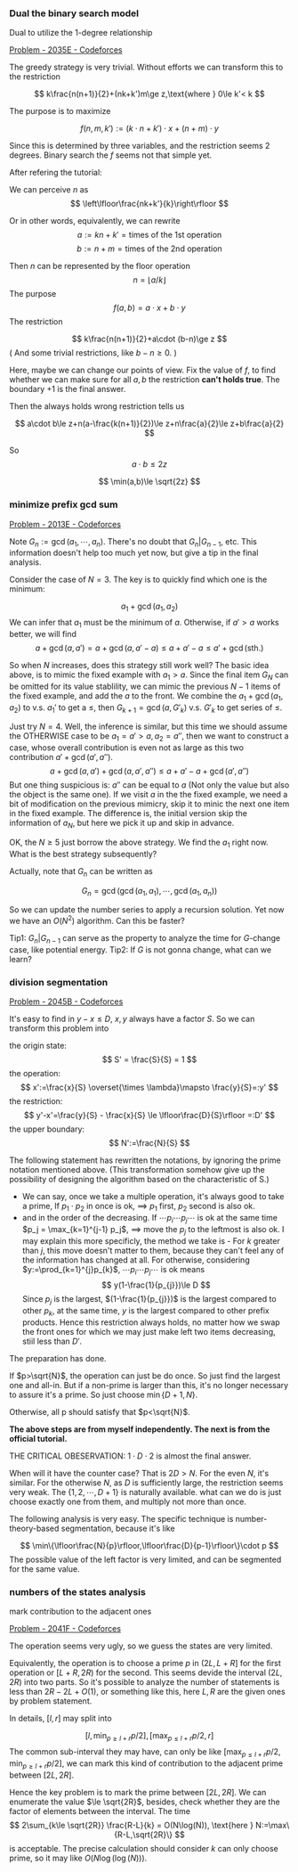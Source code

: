 ### Dual the binary search model

Dual to utilize the 1-degree relationship

[Problem - 2035E - Codeforces](https://codeforces.com/problemset/problem/2035/E)

The greedy strategy is very trivial. Without efforts we can transform this to the restriction

$$
k\frac{n(n+1)}{2}+(nk+k')m\ge z,\text{where } 0\le k'< k
$$

The purpose is to maximize

$$
f(n,m,k'):=(k\cdot n + k')\cdot x+(n+m)\cdot y
$$

Since this is determined by three variables, and the restriction seems 2 degrees. Binary search the $f$ seems not that simple yet.

After refering the tutorial:

We can perceive $n$ as 
$$
\left\lfloor\frac{nk+k'}{k}\right\rfloor
$$

Or in other words, equivalently, we can rewrite
$$
a:=kn+k' = \text{times of the 1st operation}
$$
$$
b:=n+m=\text{times of the 2nd operation}
$$

Then $n$ can be represented by the floor operation
$$
n=\lfloor a/k\rfloor
$$
The purpose
$$
f(a,b) = a\cdot x + b\cdot y
$$
The restriction

$$
k\frac{n(n+1)}{2}+a\cdot (b-n)\ge z
$$
( And some trivial restrictions, like $b-n\ge 0$. ) 

Here, maybe we can change our points of view. Fix the value of $f$, to find whether we can make sure for all $a,b$ the restriction **can't holds true**. The boundary +1 is the final answer. 

Then the always holds wrong restriction tells us

$$
a\cdot b\le z+n(a-\frac{k(n+1)}{2})\le z+n\frac{a}{2}\le z+b\frac{a}{2}
$$

So
$$
a\cdot b\le 2z
$$

$$
\min(a,b)\le \sqrt{2z}
$$

### minimize prefix gcd sum

[Problem - 2013E - Codeforces](https://codeforces.com/problemset/problem/2013/E)

Note $G_{n} := \gcd(a_1, \cdots, a_n)$. There's no doubt that $G_{n}|G_{n-1}$, etc. This information doesn't help too much yet now, but give a tip in the final analysis.

Consider the case of $N = 3$. The key is to quickly find which one is the minimum: 

$$
a_1+\gcd(a_1,a_2)
$$
We can infer that $a_1$ must be the minimum of $a$. Otherwise, if $a'>a$ works better, we will find 
$$
a+\gcd(a,a') = a +\gcd(a,a'-a) \le a+a'-a\le a' + \gcd(\text{sth.})
$$

So when $N$ increases, does this strategy still work well? The basic idea above, is to mimic the fixed example with $a_1 > a$. Since the final item $G_N$ can be omitted for its value stablility, we can mimic the previous $N-1$ items of the fixed example, and add the $a$ to the front. We combine the $a_1+\gcd(a_1,a_2)$ to v.s. $a_1'$ to get a $\le$, then $G_{k+1}=\gcd(a, G'_k)$ v.s. $G'_{k}$ to get series of $\le$. 

Just try $N=4$. Well, the inference is similar, but this time we should assume the OTHERWISE case to be $a_1=a'>a,a_2=a''$, then we want to construct a case, whose overall contribution is even not as large as this two contribution $a'+\gcd(a',a'')$. 
$$
a+\gcd(a,a')+\gcd(a,a',a'')\le a + a'-a+\gcd(a',a'')
$$
But one thing suspicious is: $a''$ can be equal to $a$ (Not only the value but also the object is the same one). If we visit $a$ in the the fixed example, we need a bit of modification on the previous mimicry, skip it to minic the next one item in the fixed example. The difference is, the initial version skip the information of $a_N$, but here we pick it up and skip in advance.

OK, the $N \ge 5$ just borrow the above strategy. 
We find the $a_1$ right now. What is the best strategy subsequently? 

Actually, note that $G_n$ can be written as

$$
G_n = \gcd(\gcd(a_1,a_1),\cdots,\gcd(a_1,a_n))
$$

So we can update the number series to apply a recursion solution. Yet now we have an $O(N^2)$ algorithm. Can this be faster? 

Tip1: $G_{n}|G_{n-1}$ can serve as the property to analyze the time for $G$-change case, like potential energy.
Tip2: If $G$ is not gonna change, what can we learn?

### division segmentation


[Problem - 2045B - Codeforces](https://codeforces.com/problemset/problem/2045/B)

It's easy to find in $y-x\le D$, $x,y$ always have a factor $S$. So we can transform this problem into

the origin state:
$$
S' = \frac{S}{S} = 1
$$
the operation:
$$
x':=\frac{x}{S} \overset{\times \lambda}\mapsto \frac{y}{S}=:y'
$$
the restriction:
$$
y'-x'=\frac{y}{S} - \frac{x}{S} \le \lfloor\frac{D}{S}\rfloor =:D'
$$
the upper boundary:
$$
N':=\frac{N}{S}
$$

The following statement has rewritten the notations, by ignoring the prime notation mentioned above.
(This transformation somehow give up the possibility of designing the algorithm based on the characteristic of S.)


- We can say, once we take a multiple operation, it's always good to take a prime, 
If $p_1\cdot p_2$ in once is ok, $\implies$ $p_1$ first, $p_2$ second is also ok. 
- and in the order of the decreasing.
If $\cdots p_i\cdots p_j\cdots$ is ok at the same time $p_j = \max_{k=1}^{j-1} p_j$, $\implies$ move the $p_{j}$ to the leftmost is also ok. 
I may explain this more specificly, the method we take is - 
For $k$ greater than $j$, this move doesn't matter to them, because they can't feel any of the information has changed at all.
For otherwise, considering $y:=\prod_{k=1}^{j}p_{k}$, 
$\cdots p_i\cdots p_j\cdots$ is ok means
$$
y(1-\frac{1}{p_{j}})\le D
$$
Since $p_{j}$ is the largest, $(1-\frac{1}{p_{j}})$ is the largest compared to other $p_{k}$, at the same time, $y$ is the largest compared to other prefix products.
Hence this restriction always holds, no matter how we swap the front ones for which we may just make left two items decreasing, stiil less than $D'$.

The preparation has done.

If $p>\sqrt{N}$, the operation can just be do once. So just find the largest one and all-in. But if a non-prime is larger than this, it's no longer necessary to assure it's a prime. So just choose $\min\{D+1,N\}$.

Otherwise, all p should satisfy that $p<\sqrt{N}$. 

**The above steps are from myself independently. The next is from the official tutorial.**

THE CRITICAL OBESERVATION: $1\cdot D \cdot 2$ is almost the final answer.

When will it have the counter case? That is $2D>N$. 
For the even $N$, it's similar. 
For the otherwise $N$, as $D$ is sufficiently large, the restriction seems very weak. The $\{1,2,\cdots,D+1\}$ is naturally available. what can we do is just choose exactly one from them, and multiply not more than once.

The following analysis is very easy. The specific technique is number-theory-based segmentation, because it's like

$$
\min\{\lfloor\frac{N}{p}\rfloor,\lfloor\frac{D}{p-1}\rfloor\}\cdot p
$$
The possible value of the left factor is very limited, and can be segmented for the same value.

###  numbers of the states analysis

mark contribution to the adjacent ones

[Problem - 2041F - Codeforces](https://codeforces.com/problemset/problem/2041/F)

The operation seems very ugly, so we guess the states are very limited.

Equivalently, the operation is to choose a prime $p$ in $(2L, L+R]$ for the first operation or $[L+R, 2R)$ for the second. This seems devide the interval $(2L,2R)$ into two parts. So it's possible to analyze the number of statements is less than $2R-2L + O(1)$, or something like this, here $L,R$ are the given ones by problem statement. 

In details, $[l,r]$ may split into

$$
[l,\min_{p\ge l+r} p/2 ] ,[\max_{p\le  l+r} p/2, r ]
$$
The common sub-interval they may have, can only be like $[\max_{p\le  l+r} p/2, \min_{p\ge l+r} p/2]$, we can mark this kind of contribution to the adjacent prime between $[2L,2R]$. 

Hence the key problem is to mark the prime between $[2L,2R]$. We can enumerate the value $\le \sqrt{2R}$, besides, check whether they are the factor of elements between the interval. The time
$$
2\sum_{k\le \sqrt{2R}} \frac{R-L}{k} = O(N\log(N)), \text{here } N:=\max\{R-L,\sqrt{2R}\}
$$
is acceptable. The precise calculation should consider $k$ can only choose prime, so it may like $O(N\log(\log (N)))$.